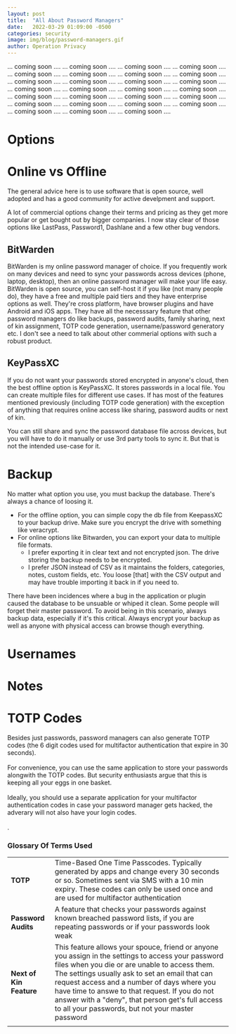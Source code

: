 ```yaml
---
layout: post
title:  "All About Password Managers"
date:   2022-03-29 01:09:00 -0500
categories: security
image: img/blog/password-managers.gif
author: Operation Privacy
---
```


... coming soon ....
... coming soon ....
... coming soon ....
... coming soon ....
... coming soon ....
... coming soon ....
... coming soon ....
... coming soon ....
... coming soon ....
... coming soon ....
... coming soon ....
... coming soon ....
... coming soon ....
... coming soon ....
... coming soon ....
... coming soon ....
... coming soon ....
... coming soon ....
... coming soon ....
... coming soon ....
... coming soon ....
... coming soon ....
... coming soon ....
... coming soon ....
... coming soon ....
... coming soon ....
... coming soon ....




# Options

# Online vs Offline

The general advice here is to use software that is open source, well adopted and has a good community for active develpment and support.

A lot of commercial options change their terms and pricing as they get more popular or get bought out by bigger companies. I now stay clear of those options like LastPass, Password1, Dashlane and a few other bug vendors.

## BitWarden

BitWarden is my online password manager of choice. If you frequently work on many devices and need to sync your passwords across devices (phone, laptop, desktop), then an online password manager will make your life easy. BitWarden is open source, you can self-host it if you like (not many people do), they have a free and multiple paid tiers and they have enterprise options as well. They're cross platform, have browser plugins and have Android and iOS apps. They have all the necesssary feature that other password managers do like backups, password audits, family sharing, next of kin assignment, TOTP code generation, username/password generatory etc. I don't see a need to talk about other commerial options with such a robust product.


## KeyPassXC

If you do not want your passwords stored encrypted in anyone's cloud, then the best offline option is KeyPassXC. It stores passwords in a local file. You can create multiple files for different use cases.
If has most of the features mentioned previously (including TOTP code generation) with the exception of anything that requires online access like sharing, password audits or next of kin.

You can still share and sync the password database file across devices, but you will have to do it manually or use 3rd party tools to sync it. But that is not the intended use-case for it.

# Backup

No matter what option you use, you must backup the database. There's always a chance of loosing it.

- For the offline option, you can simple copy the db file from KeepassXC to your backup drive. Make sure you encrypt the drive with something like veracrypt.
- For online options like Bitwarden, you can export your data to multiple file formats.
    - I prefer exporting it in clear text and not encrypted json. The drive storing the backup needs to be encrypted.
    - I prefer JSON instead of CSV as it maintains the folders, categories, notes, custom fields, etc. You loose [that] with the CSV output and may have trouble importing it back in if you need to.

There have been incidences where a bug in the application or plugin caused the database to be unsuable or whiped it clean. Some people will forget their master password. To avoid being in this scenario, always backup data, especially if it's this critical. Always encrypt your backup as well as anyone with physical access can browse though everything.

# Usernames

# Notes



# TOTP Codes

Besides just passwords, password managers can also generate TOTP codes (the 6 digit codes used for multifactor authentication that expire in 30 seconds).\
\
For convenience, you can use the same application to store your passwords alongwith the TOTP codes. But security enthusiasts argue that this is keeping all your eggs in one basket.\
\
Ideally, you should use a separate application for your multifactor authentication codes in case your password manager gets hacked, the adverary will not also have your login codes.\
\
.


### Glossary Of Terms Used

|   |   |
|---|---|
|**TOTP**|Time-Based One Time Passcodes. Typically generated by apps and change every 30 seconds or so. Sometimes sent via SMS with a 10 min expiry. These codes can only be used once and are used for multifactor authentication|
|**Password Audits**|A feature that checks your passwords against known breached password lists, if you are repeating passwords or if your passwords look weak|
|**Next of Kin Feature**|This feature allows your spouce, friend or anyone you assign in the settings to access your password files when you die or are unable to access them. The settings usually ask to set an email that can request access and a number of days where you have time to answe to that request. If you do not answer with a "deny", that person get's full access to all your passwords, but not your master password|
|   |   |